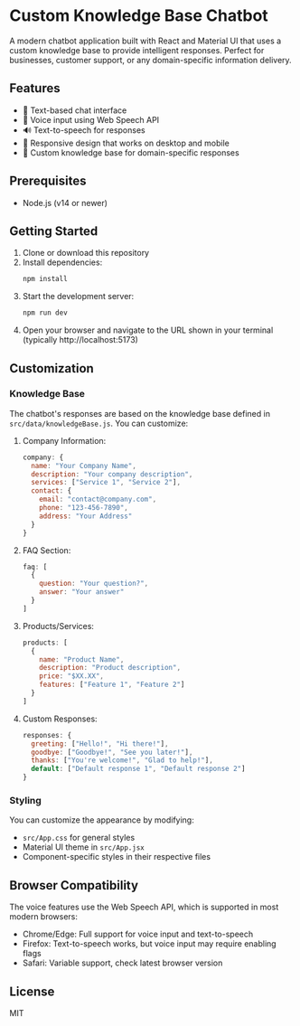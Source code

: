 # Custom Knowledge Base Chatbot

A modern chatbot application built with React and Material UI that uses a custom knowledge base to provide intelligent responses. Perfect for businesses, customer support, or any domain-specific information delivery.

## Features

- 💬 Text-based chat interface
- 🎤 Voice input using Web Speech API
- 🔊 Text-to-speech for responses
- 📱 Responsive design that works on desktop and mobile
- 🧠 Custom knowledge base for domain-specific responses

## Prerequisites

- Node.js (v14 or newer)

## Getting Started

1. Clone or download this repository
2. Install dependencies:
   ```bash
   npm install
   ```
3. Start the development server:
   ```bash
   npm run dev
   ```
4. Open your browser and navigate to the URL shown in your terminal (typically http://localhost:5173)

## Customization

### Knowledge Base
The chatbot's responses are based on the knowledge base defined in `src/data/knowledgeBase.js`. You can customize:

1. Company Information:
   ```javascript
   company: {
     name: "Your Company Name",
     description: "Your company description",
     services: ["Service 1", "Service 2"],
     contact: {
       email: "contact@company.com",
       phone: "123-456-7890",
       address: "Your Address"
     }
   }
   ```

2. FAQ Section:
   ```javascript
   faq: [
     {
       question: "Your question?",
       answer: "Your answer"
     }
   ]
   ```

3. Products/Services:
   ```javascript
   products: [
     {
       name: "Product Name",
       description: "Product description",
       price: "$XX.XX",
       features: ["Feature 1", "Feature 2"]
     }
   ]
   ```

4. Custom Responses:
   ```javascript
   responses: {
     greeting: ["Hello!", "Hi there!"],
     goodbye: ["Goodbye!", "See you later!"],
     thanks: ["You're welcome!", "Glad to help!"],
     default: ["Default response 1", "Default response 2"]
   }
   ```

### Styling
You can customize the appearance by modifying:
- `src/App.css` for general styles
- Material UI theme in `src/App.jsx`
- Component-specific styles in their respective files

## Browser Compatibility

The voice features use the Web Speech API, which is supported in most modern browsers:
- Chrome/Edge: Full support for voice input and text-to-speech
- Firefox: Text-to-speech works, but voice input may require enabling flags
- Safari: Variable support, check latest browser version

## License

MIT
